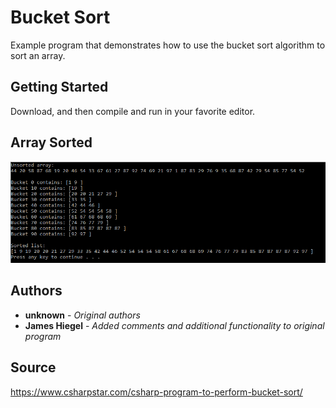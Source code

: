 # Bucket Sort

Example program that demonstrates how to use the bucket sort algorithm to sort an array.

## Getting Started

Download, and then compile and run in your favorite editor.

## Array Sorted
![Array Sorted](https://github.com/JamesHiegel/CSharp_Portfolio/blob/master/BucketSort/img/running.PNG)

## Authors

* **unknown** - *Original authors*
* **James Hiegel** - *Added comments and additional functionality to original program*

## Source

https://www.csharpstar.com/csharp-program-to-perform-bucket-sort/